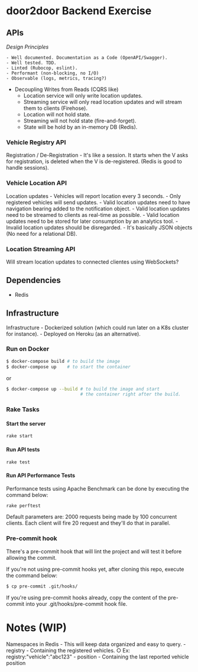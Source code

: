 # door2door Backend Exercise

## APIs

*Design Principles*

	- Well documented. Documentation as a Code (OpenAPI/Swagger).
	- Well tested. TDD.
	- Linted (Rubocop, eslint).
	- Performant (non-blocking, no I/O)
	- Observable (logs, metrics, tracing?)
  - Decoupling Writes from Reads (CQRS like)
	  - Location service will only write location updates.
	  - Streaming service will only read location updates and will stream them to clients (Firehose).
	  - Location will not hold state.
	  - Streaming will not hold state (fire-and-forget).
	  - State will be hold by an in-memory DB (Redis).

### Vehicle Registry API

Registration / De-Registration
	- It's like a session. It starts when the V asks for registration, is deleted when the V is de-registered. (Redis is good to handle sessions).

### Vehicle Location API

Location updates
	- Vehicles will report location every 3 seconds.
	- Only registered vehicles will send updates.
	- Valid location updates need to have navigation bearing added to the notification object.
	- Valid location updates need to be streamed to clients as real-time as possible.
	- Valid location updates need to be stored for later consumption by an analytics tool.
	- Invalid location updates should be disregarded.
	- It's basically JSON objects (No need for a relational DB).

### Location Streaming API

Will stream location updates to connected clientes using WebSockets?

## Dependencies

- Redis

## Infrastructure

Infrastructure
	- Dockerized solution (which could run later on a K8s cluster for instance).
	- Deployed on Heroku (as an alternative).

### Run on Docker

```bash
$ docker-compose build # to build the image
$ docker-compose up    # to start the container
```

or

```bash
$ docker-compose up --build # to build the image and start
                            # the container right after the build.
```

### Rake Tasks

#### Start the server

```bash
rake start
```

#### Run API tests

```bash
rake test
```

#### Run API Performance Tests

Performance tests using Apache Benchmark can be done by executing the command below:

```bash
rake perftest
```

Default parameters are: 2000 requests being made by 100 concurrent clients. Each client will fire 20 request and they'll do that in parallel.

### Pre-commit hook

There's a pre-commit hook that will lint the project and will test it before allowing the commit.

If you're not using pre-commit hooks yet, after cloning this repo, execute the command below:

```bash
$ cp pre-commit .git/hooks/
```

If you're using pre-commit hooks already, copy the content of the pre-commit into your .git/hooks/pre-commit hook file.

# Notes (WIP)

Namespaces in Redis - This will keep data organized and easy to query.
	- registry - Containing the registered vehicles.
		○ Ex: registry:"vehicle":"abc123"
	- position - Containing the last reported vehicle position
